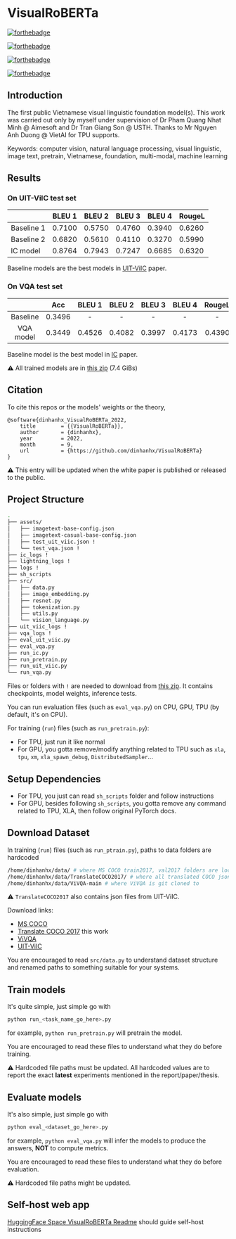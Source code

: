 # VisualRoBERTa

[![forthebadge](https://forthebadge.com/images/badges/works-on-my-machine.svg)](https://forthebadge.com)

[![forthebadge](https://forthebadge.com/images/badges/made-with-python.svg)](https://forthebadge.com)

[![forthebadge](https://forthebadge.com/images/badges/powered-by-black-magic.svg)](https://forthebadge.com)

[![forthebadge](https://img.shields.io/badge/Available%20on-HuggingFace-yellow)](https://huggingface.co/spaces/dinhanhx/VisualRoBERTa)

## Introduction

The first public Vietnamese visual linguistic foundation model(s). This work was carried out only by myself under supervision of Dr Pham Quang Nhat Minh @ Aimesoft and Dr Tran Giang Son @ USTH. Thanks to Mr Nguyen Anh Duong @ VietAI for TPU supports.

Keywords: computer vision, natural language processing, visual linguistic, image text, pretrain, Vietnamese, foundation, multi-modal, machine learning

## Results

### On UIT-ViIC test set

|            | BLEU 1 | BLEU 2 | BLEU 3 | BLEU 4 | RougeL |
|------------|--------|--------|--------|--------|--------|
| Baseline 1 | 0.7100 | 0.5750 | 0.4760 | 0.3940 | 0.6260 |
| Baseline 2 | 0.6820 | 0.5610 | 0.4110 | 0.3270 | 0.5990 |
| IC model   | 0.8764 | 0.7943 | 0.7247 | 0.6685 | 0.6320 |

Baseline models are the best models in [UIT-ViIC](https://link.springer.com/chapter/10.1007/978-3-030-63007-2_57) paper.

### On VQA test set

|           |   Acc  | BLEU 1 | BLEU 2 | BLEU 3 | BLEU 4 | RougeL |
|:---------:|:------:|:------:|:------:|:------:|:------:|:------:|
|  Baseline | 0.3496 |    -   |    -   |    -   |    -   |    -   |
| VQA model | 0.3449 | 0.4526 | 0.4082 | 0.3997 | 0.4173 | 0.4390 |

Baseline model is the best model in [IC](https://aclanthology.org/2021.paclic-1.72/) paper.

⚠ All trained models are in [this zip](https://storage.googleapis.com/dax_storage/VisualRoBERTa/release_logs.zip) (7.4 GiBs)

## Citation

To cite this repos or the models' weights or the theory,
```
@software{dinhanhx_VisualRoBERTa_2022,
	title        = {{VisualRoBERTa}},
	author       = {dinhanhx},
	year         = 2022,
	month        = 9,
	url          = {https://github.com/dinhanhx/VisualRoBERTa}
}
```

⚠ This entry will be updated when the white paper is published or released to the public.

## Project Structure

```bash
.
├── assets/
│   ├── imagetext-base-config.json
│   ├── imagetext-casual-base-config.json
│   ├── test_uit_viic.json !
│   └── test_vqa.json !
├── ic_logs !
├── lightning_logs !
├── logs !
├── sh_scripts
├── src/
│   ├── data.py
│   ├── image_embedding.py
│   ├── resnet.py
│   ├── tokenization.py
│   ├── utils.py
│   └── vision_language.py
├── uit_viic_logs !
├── vqa_logs !
├── eval_uit_viic.py
├── eval_vqa.py
├── run_ic.py
├── run_pretrain.py
├── run_uit_viic.py
└── run_vqa.py
```

Files or folders with `!` are needed to download from [this zip](https://storage.googleapis.com/dax_storage/VisualRoBERTa/release_logs.zip). It contains checkpoints, model weights, inference tests.

You can run evaluation files (such as `eval_vqa.py`) on CPU, GPU, TPU (by default, it's on CPU).

For training (`run`) files (such as `run_pretrain.py`):
- For TPU, just run it like normal
- For GPU, you gotta remove/modify anything related to TPU such as `xla`, `tpu`, `xm`, `xla_spawn_debug`, `DistributedSampler`...

## Setup Dependencies

- For TPU, you just can read `sh_scripts` folder and follow instructions
- For GPU, besides following `sh_scripts`, you gotta remove any command related to TPU, XLA, then follow original PyTorch docs.

## Download Dataset

In training (`run`) files (such as `run_ptrain.py`), paths to data folders are hardcoded
```bash
/home/dinhanhx/data/ # where MS COCO train2017, val2017 folders are located
/home/dinhanhx/data/TranslateCOCO2017/ # where all translated COCO json files are located
/home/dinhanhx/data/ViVQA-main # where ViVQA is git cloned to
```

⚠ `TranslateCOCO2017` also contains json files from UIT-ViIC.

Download links:
- [MS COCO](https://cocodataset.org/#download)
- [Translate COCO 2017](https://storage.googleapis.com/dax_storage/VisualRoBERTa/TranslateCOCO2017.zip) this work
- [ViVQA](https://github.com/kh4nh12/ViVQA)
- [UIT-ViIC](https://sites.google.com/uit.edu.vn/uit-nlp/datasets-projects#h.p_Uj6Wqs5dCpc4)

You are encouraged to read `src/data.py` to understand dataset structure and renamed paths to something suitable for your systems.

## Train models

It's quite simple, just simple go with 
```bash
python run_<task_name_go_here>.py
```

for example, `python run_pretrain.py` will pretrain the model.

You are encouraged to read these files to understand what they do before training.

⚠ Hardcoded file paths must be updated. All hardcoded values are to report the exact **latest** experiments mentioned in the report/paper/thesis.

## Evaluate models

It's also simple, just simple go with
```bash
python eval_<dataset_go_here>.py
```

for example, `python eval_vqa.py` will infer the models to produce the answers, **NOT** to compute metrics.

You are encouraged to read these files to understand what they do before evaluation.

⚠ Hardcoded file paths might be updated.

## Self-host web app

[HuggingFace Space VisualRoBERTa Readme](https://huggingface.co/spaces/dinhanhx/VisualRoBERTa/blob/main/README.md) should guide self-host instructions
